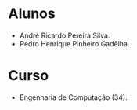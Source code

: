 # Alunos
- André Ricardo Pereira Silva.
- Pedro Henrique Pinheiro Gadêlha.
# Curso
- Engenharia de Computação (34).
